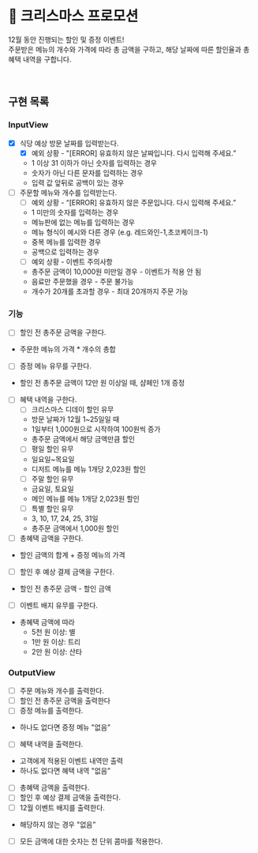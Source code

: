 # :christmas_tree: 크리스마스 프로모션

12월 동안 진행되는 할인 및 증정 이벤트!<br/> 주문받은 메뉴의 개수와 가격에 따라 총 금액을 구하고, 해당 날짜에 따른 할인율과 총 혜택 내역을 구합니다.

<br/>

## 구현 목록

### InputView

- [x] 식당 예상 방문 날짜를 입력받는다.
  - [x] 예외 상황 - "[ERROR] 유효하지 않은 날짜입니다. 다시 입력해 주세요.”
  - 1 이상 31 이하가 아닌 숫자를 입력하는 경우
  - 숫자가 아닌 다른 문자를 입력하는 경우
  - 입력 값 앞뒤로 공백이 있는 경우
- [ ] 주문할 메뉴와 개수를 입력받는다.
  - [ ] 예외 상황 - “[ERROR] 유효하지 않은 주문입니다. 다시 입력해 주세요.”
  - 1 미만의 숫자를 입력하는 경우
  - 메뉴판에 없는 메뉴를 입력하는 경우
  - 메뉴 형식이 예시와 다른 경우 (e.g. 레드와인-1,초코케이크-1)
  - 중복 메뉴를 입력한 경우
  - 공백으로 입력하는 경우
  - [ ] 예외 상황 - 이벤트 주의사항
  - 총주문 금액이 10,000원 미만일 경우 - 이벤트가 적용 안 됨
  - 음료만 주문했을 경우 - 주문 불가능
  - 개수가 20개를 초과할 경우 - 최대 20개까지 주문 가능

### 기능

- [ ] 할인 전 총주문 금액을 구한다.
- 주문한 메뉴의 가격 \* 개수의 총합
- [ ] 증정 메뉴 유무를 구한다.
- 할인 전 총주문 금액이 12만 원 이상일 때, 샴페인 1개 증정
- [ ] 혜택 내역을 구한다.
  - [ ] 크리스마스 디데이 할인 유무
  - 방문 날짜가 12월 1~25일일 때
  - 1일부터 1,000원으로 시작하여 100원씩 증가
  - 총주문 금액에서 해당 금액만큼 할인
  - [ ] 평일 할인 유무
  - 일요일~목요일
  - 디저트 메뉴를 메뉴 1개당 2,023원 할인
  - [ ] 주말 할인 유무
  - 금요일, 토요일
  - 메인 메뉴를 메뉴 1개당 2,023원 할인
  - [ ] 특별 할인 유무
  - 3, 10, 17, 24, 25, 31일
  - 총주문 금액에서 1,000원 할인
- [ ] 총혜택 금액을 구한다.
- 할인 금액의 합계 + 증정 메뉴의 가격
- [ ] 할인 후 예상 결제 금액을 구한다.
- 할인 전 총주문 금액 - 할인 금액
- [ ] 이벤트 배지 유무를 구한다.
- 총혜택 금액에 따라
  - 5천 원 이상: 별
  - 1만 원 이상: 트리
  - 2만 원 이상: 산타

### OutputView

- [ ] 주문 메뉴와 개수를 출력한다.
- [ ] 할인 전 총주문 금액을 출력한다
- [ ] 증정 메뉴를 출력한다.
- 하나도 없다면 증정 메뉴 "없음”
- [ ] 혜택 내역을 출력한다.
- 고객에게 적용된 이벤트 내역만 출력
- 하나도 없다면 혜택 내역 "없음”
- [ ] 총혜택 금액을 출력한다.
- [ ] 할인 후 예상 결제 금액을 출력한다.
- [ ] 12월 이벤트 배지를 출력한다.
- 해당하지 않는 경우 "없음”
- [ ] 모든 금액에 대한 숫자는 천 단위 콤마를 적용한다.
